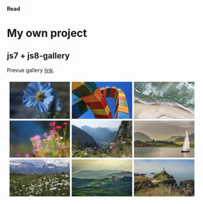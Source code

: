 **Read**

# My own project

## js7 + js8-gallery

Prevue gallery
[link](https://take.ms/ZvBD0E).

![Prevue](preview.jpg)
